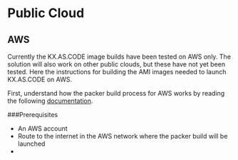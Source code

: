 # Public Cloud

## AWS

Currently the KX.AS.CODE image builds have been tested on AWS only. The solution will also work on other public clouds, but these have not yet been tested.
Here the instructions for building the AMI images needed to launch KX.AS.CODE on AWS.

First, understand how the packer build process for AWS works by reading the following [documentation](https://learn.hashicorp.com/tutorials/packer/aws-get-started-build-image?in=packer/aws-get-started).


###Prerequisites
- An AWS account
- Route to the internet in the AWS network where the packer build will be launched
-  
